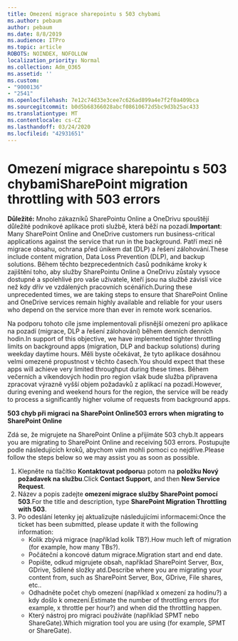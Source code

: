 ```yaml
---
title: Omezení migrace sharepointu s 503 chybami
ms.author: pebaum
author: pebaum
ms.date: 8/8/2019
ms.audience: ITPro
ms.topic: article
ROBOTS: NOINDEX, NOFOLLOW
localization_priority: Normal
ms.collection: Adm_O365
ms.assetid: ''
ms.custom:
- "9000136"
- "2541"
ms.openlocfilehash: 7e12c74d33e3cee7c626ad899a4e7f2f0a409bca
ms.sourcegitcommit: b0d5b68366028abcf08610672d5bc9d3b25ac433
ms.translationtype: MT
ms.contentlocale: cs-CZ
ms.lasthandoff: 03/24/2020
ms.locfileid: "42931651"
---
```

# <a name="sharepoint-migration-throttling-with-503-errors"></a><span data-ttu-id="9b4c8-102">Omezení migrace sharepointu s 503 chybami</span><span class="sxs-lookup"><span data-stu-id="9b4c8-102">SharePoint migration throttling with 503 errors</span></span>

<span data-ttu-id="9b4c8-103">**Důležité:** Mnoho zákazníků SharePointu Online a OneDrivu spouštějí důležité podnikové aplikace proti službě, která běží na pozadí.</span><span class="sxs-lookup"><span data-stu-id="9b4c8-103">**Important**: Many SharePoint Online and OneDrive customers run business-critical applications against the service that run in the background.</span></span> <span data-ttu-id="9b4c8-104">Patří mezi ně migrace obsahu, ochrana před únikem dat (DLP) a řešení zálohování.</span><span class="sxs-lookup"><span data-stu-id="9b4c8-104">These include content migration, Data Loss Prevention (DLP), and backup solutions.</span></span> <span data-ttu-id="9b4c8-105">Během těchto bezprecedentních časů podnikáme kroky k zajištění toho, aby služby SharePointu Online a OneDrivu zůstaly vysoce dostupné a spolehlivé pro vaše uživatele, kteří jsou na službě závislí více než kdy dřív ve vzdálených pracovních scénářích.</span><span class="sxs-lookup"><span data-stu-id="9b4c8-105">During these unprecedented times, we are taking steps to ensure that SharePoint Online and OneDrive services remain highly available and reliable for your users who depend on the service more than ever in remote work scenarios.</span></span>

<span data-ttu-id="9b4c8-106">Na podporu tohoto cíle jsme implementovali přísnější omezení pro aplikace na pozadí (migrace, DLP a řešení zálohování) během denních denních hodin.</span><span class="sxs-lookup"><span data-stu-id="9b4c8-106">In support of this objective, we have implemented tighter throttling limits on background apps (migration, DLP and backup solutions) during weekday daytime hours.</span></span> <span data-ttu-id="9b4c8-107">Měli byste očekávat, že tyto aplikace dosáhnou velmi omezené propustnost v těchto časech.</span><span class="sxs-lookup"><span data-stu-id="9b4c8-107">You should expect that these apps will achieve very limited throughput during these times.</span></span> <span data-ttu-id="9b4c8-108">Během večerních a víkendových hodin pro region však bude služba připravena zpracovat výrazně vyšší objem požadavků z aplikací na pozadí.</span><span class="sxs-lookup"><span data-stu-id="9b4c8-108">However, during evening and weekend hours for the region, the service will be ready to process a significantly higher volume of requests from background apps.</span></span>

<span data-ttu-id="9b4c8-109">**503 chyb při migraci na SharePoint Online**</span><span class="sxs-lookup"><span data-stu-id="9b4c8-109">**503 errors when migrating to SharePoint Online**</span></span>

<span data-ttu-id="9b4c8-110">Zdá se, že migrujete na SharePoint Online a přijímáte 503 chyb.</span><span class="sxs-lookup"><span data-stu-id="9b4c8-110">It appears you are migrating to SharePoint Online and receiving 503 errors.</span></span> <span data-ttu-id="9b4c8-111">Postupujte podle následujících kroků, abychom vám mohli pomoci co nejdříve.</span><span class="sxs-lookup"><span data-stu-id="9b4c8-111">Please follow the steps below so we may assist you as soon as possible.</span></span> 

1. <span data-ttu-id="9b4c8-112">Klepněte na tlačítko **Kontaktovat podporu**a potom na **položku Nový požadavek na službu**.</span><span class="sxs-lookup"><span data-stu-id="9b4c8-112">Click **Contact Support**, and then **New Service Request**.</span></span>
2. <span data-ttu-id="9b4c8-113">Název a popis zadejte **omezení migrace služby SharePoint pomocí 503**.</span><span class="sxs-lookup"><span data-stu-id="9b4c8-113">For the title and description, type **SharePoint Migration Throttling with 503**.</span></span>
3. <span data-ttu-id="9b4c8-114">Po odeslání letenky jej aktualizujte následujícími informacemi:</span><span class="sxs-lookup"><span data-stu-id="9b4c8-114">Once the ticket has been submitted, please update it with the following information:</span></span>
    - <span data-ttu-id="9b4c8-115">Kolik zbývá migrace (například kolik TB?).</span><span class="sxs-lookup"><span data-stu-id="9b4c8-115">How much left of migration (for example, how many TBs?).</span></span>
    - <span data-ttu-id="9b4c8-116">Počáteční a koncové datum migrace.</span><span class="sxs-lookup"><span data-stu-id="9b4c8-116">Migration start and end date.</span></span>
    - <span data-ttu-id="9b4c8-117">Popište, odkud migrujete obsah, například SharePoint Server, Box, GDrive, Sdílené složky atd.</span><span class="sxs-lookup"><span data-stu-id="9b4c8-117">Describe where you are migrating your content from, such as SharePoint Server, Box, GDrive, File shares, etc..</span></span>
    - <span data-ttu-id="9b4c8-118">Odhadněte počet chyb omezení (například x omezení za hodinu?) a kdy došlo k omezení.</span><span class="sxs-lookup"><span data-stu-id="9b4c8-118">Estimate the number of throttling errors (for example, x throttle per hour?) and when did the throttling happen.</span></span>
    - <span data-ttu-id="9b4c8-119">Který nástroj pro migraci používáte (například SPMT nebo ShareGate).</span><span class="sxs-lookup"><span data-stu-id="9b4c8-119">Which migration tool you are using (for example, SPMT or ShareGate).</span></span>


